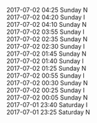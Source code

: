 2017-07-02 04:25 Sunday  N  
2017-07-02 04:20 Sunday  I  
2017-07-02 04:10 Sunday  N  
2017-07-02 03:55 Sunday  I  
2017-07-02 02:35 Sunday  N  
2017-07-02 02:30 Sunday  I  
2017-07-02 01:45 Sunday  N  
2017-07-02 01:40 Sunday  I  
2017-07-02 01:25 Sunday  N  
2017-07-02 00:55 Sunday  I  
2017-07-02 00:30 Sunday  N  
2017-07-02 00:25 Sunday  I  
2017-07-02 00:05 Sunday  N  
2017-07-01 23:40 Saturday  I  
2017-07-01 23:25 Saturday  N  
